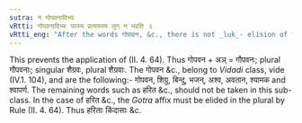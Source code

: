 ```yaml
---
sutra: न गोपवनादिभ्यः
vRtti: गोपवनादिभ्यः परस्य प्रत्ययस्य लुग् न भवति ॥
vRtti_eng: "After the words गोपावन, &c., there is not _luk_- elision of the _Gotra_ affix, when the word takes the plural."
---
```

This prevents the application of (II. 4. 64). Thus गोपवन + अञ् = गौपवनः; plural गौपवनाः; singular शैग्रवः, plural शैग्रवाः. The गोपवन &c., belong to _Vidadi_ class, vide (IV.1. 104), and are the following:- गोपवन, शिग्रु, बिन्दु, भजन्, अश्व, अवतान, श्यामक and श्वापर्ण. The remaining words such as हरित &c., should not be taken in this sub-class. In the case of हरित &c., the _Gotra_ affix must be elided in the plural by Rule (II. 4. 64). Thus हरिताः किंदासाः &c.
